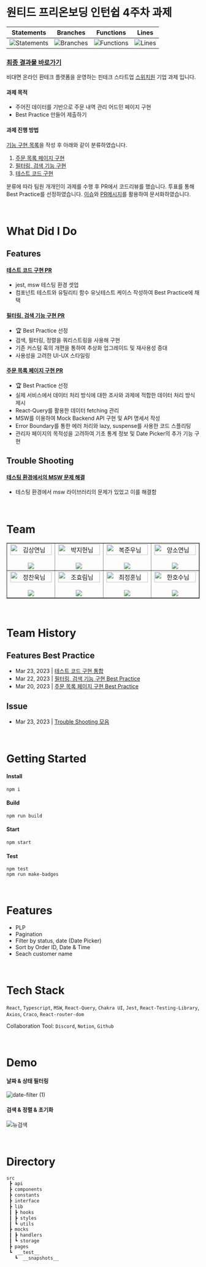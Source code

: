 # 원티드 프리온보딩 인턴쉽 4주차 과제

| Statements                  | Branches                | Functions                 | Lines             |
| --------------------------- | ----------------------- | ------------------------- | ----------------- |
| ![Statements](https://img.shields.io/badge/statements-92.54%25-brightgreen.svg?style=flat) | ![Branches](https://img.shields.io/badge/branches-70.73%25-red.svg?style=flat) | ![Functions](https://img.shields.io/badge/functions-83.87%25-yellow.svg?style=flat) | ![Lines](https://img.shields.io/badge/lines-92.41%25-brightgreen.svg?style=flat) |

### [최종 결과물 바로가기](https://pre-onboarding-9th-4-8.netlify.app)

비대면 온라인 환테크 플랫폼을 운영하는 핀테크 스타트업 [스위치원](http://www.switchwon.com/ko/index.html) 기업 과제 입니다.

#### 과제 목적

- 주어진 데이터를 기반으로 주문 내역 관리 어드민 페이지 구현
- Best Practice 만들어 제출하기

#### 과제 진행 방법

[기능 구현 목록](./docs//REQUIREMENTS.md)을 작성 후 아래와 같이 분류하였습니다.

1. [주문 목록 페이지 구현](https://github.com/Wanted-PreOnboarding-Team-8/pre-onboarding-9th-4-8/issues/1)
2. [필터링, 검색 기능 구현](https://github.com/Wanted-PreOnboarding-Team-8/pre-onboarding-9th-4-8/issues/2)
3. [테스트 코드 구현](https://github.com/Wanted-PreOnboarding-Team-8/pre-onboarding-9th-4-8/issues/3)

분류에 따라 팀원 개개인이 과제를 수행 후 PR에서 코드리뷰를 했습니다. 투표를 통해 Best Practice를 선정하였습니다. [이슈](https://github.com/Wanted-PreOnboarding-Team-8/pre-onboarding-9th-4-8/issues)와 [PR메시지](https://github.com/Wanted-PreOnboarding-Team-8/pre-onboarding-9th-4-8/pulls)를 활용하여 문서화하였습니다.

<br/>

# What Did I Do

## Features

#### [테스트 코드 구현 PR](https://github.com/Wanted-PreOnboarding-Team-8/pre-onboarding-9th-4-8/pull/20)

- jest, msw 테스팅 환경 셋업
- 컴포넌트 테스트와 유틸리티 함수 유닛테스트 케이스 작성하여 Best Practice에 채택

#### [필터링, 검색 기능 구현 PR](https://github.com/Wanted-PreOnboarding-Team-8/pre-onboarding-9th-4-8/pull/14) 

- 🏆 Best Practice 선정
- 검색, 필터링, 정렬을 쿼리스트링을 사용해 구현
- 기존 커스텀 훅의 개편을 통하여 추상화 업그레이드 및 재사용성 증대
- 사용성을 고려한 UI-UX 스타일링

#### [주문 목록 페이지 구현 PR](https://github.com/Wanted-PreOnboarding-Team-8/pre-onboarding-9th-4-8/pull/9) 

- 🏆 Best Practice 선정
- 실제 서비스에서 데이터 처리 방식에 대한 조사와 과제에 적합한 데이터 처리 방식 제시
- React-Query를 활용한 데이터 fetching 관리
- MSW를 이용하여 Mock Backend API 구현 및 API 명세서 작성
- Error Boundary를 통한 에러 처리와 lazy, suspense를 사용한 코드 스플리팅
- 관리자 페이지의 목적성을 고려하여 기초 통계 정보 및 Date Picker의 추가 기능 구현

## Trouble Shooting

#### [테스팅 환경에서의 MSW 문제 해결](https://github.com/Wanted-PreOnboarding-Team-8/pre-onboarding-9th-4-8/issues/26#issuecomment-1480684131)

- 테스팅 환경에서 msw 라이브러리의 문제가 있었고 이를 해결함

<br/>

# Team

<table border>
  <tbody>
    <tr>
       <td align="center" width="200px">
        <img width="100%" src="https://avatars.githubusercontent.com/u/67201870?v=4"  alt="김상연님"/><br />
        <br/>
        <a href="https://github.com/greyHairChooseLife">
          <img src="https://img.shields.io/badge/김상연-000?style=flat-round&logo=GitHub&logoColor=white"/>
        </a>
      </td>
      <td align="center" width="200px">
        <img width="100%" src='https://avatars.githubusercontent.com/u/90181028?v=4'  alt="박지헌님"/><br />
        <br/>
        <a href="https://github.com/jiheon788">
          <img src="https://img.shields.io/badge/박지헌-000?style=flat-round&logo=GitHub&logoColor=white"/>
        </a>
      </td>
      <td align="center" width="200px">
        <img width="100%" src="https://avatars.githubusercontent.com/u/106523012?v=4"  alt="복준우님"/><br />
       <br/>
        <a href="https://github.com/bokjunwoo">
          <img src="https://img.shields.io/badge/복준우-000?style=flat-round&logo=GitHub&logoColor=white"/>
        </a>
      </td>
      <td align="center" width="200px">
        <img width="100%" src="https://avatars.githubusercontent.com/u/48446896?v=4"  alt="양소연님"/><br/>
                <br/>
        <a href="https://github.com/Noeyso">
          <img src="https://img.shields.io/badge/양소연-000?style=flat-round&logo=GitHub&logoColor=white"/>
        </a>
      </td>
     </tr>
         <tr>
      <td align="center" width="200px">
        <img width="100%" src="https://avatars.githubusercontent.com/u/62588402?v=4"  alt="정찬욱님"/><br />
       <br/>
        <a href="https://github.com/raw20">
          <img src="https://img.shields.io/badge/정찬욱-000?style=flat-round&logo=GitHub&logoColor=white"/>
        </a>
      </td>
      <td align="center" width="200px">
        <img width="100%" src="https://avatars.githubusercontent.com/u/103406196?v=4"  alt="조효림님"/><br/>
       <br/>
        <a href="https://github.com/hyorimcho">
          <img src="https://img.shields.io/badge/팀장 : 조효림-000?style=flat-round&logo=GitHub&logoColor=white"/>
        </a>
      </td>
      <td align="center" width="200px">
        <img width="100%" src="https://avatars.githubusercontent.com/u/82688516?v=4"  alt="최정훈님"/><br/>
                <br/>
        <a href="https://github.com/jhoon9494">
          <img src="https://img.shields.io/badge/최정훈-000?style=flat-round&logo=GitHub&logoColor=white"/>
        </a>
      </td>
      <td align="center" width="200px">
        <img width="100%" src="https://avatars.githubusercontent.com/u/17325845?v=4"  alt="한호수님"/><br/>
       <br/>
        <a href="https://github.com/tnghgks">
          <img src="https://img.shields.io/badge/한호수-000?style=flat-round&logo=GitHub&logoColor=white"/>
        </a>
      </td>
     </tr>
  </tbody>
</table>

<br/>

# Team History

## Features Best Practice

- Mar 23, 2023 | [테스트 코드 구현 통합](https://github.com/Wanted-PreOnboarding-Team-8/pre-onboarding-9th-4-8/pull/22)
- Mar 22, 2023 | [필터링, 검색 기능 구현 Best Practice](https://github.com/Wanted-PreOnboarding-Team-8/pre-onboarding-9th-4-8/pull/14)  
- Mar 20, 2023 | [주문 목록 페이지 구현 Best Practice](https://github.com/Wanted-PreOnboarding-Team-8/pre-onboarding-9th-4-8/pull/9)

## Issue

- Mar 23, 2023 | [Trouble Shooting 모음](https://github.com/Wanted-PreOnboarding-Team-8/pre-onboarding-9th-4-8/issues/26)

<br/>

# Getting Started

#### Install

```
npm i
```

#### Build

```
npm run build
```

#### Start

```
npm start
```

#### Test

```
npm test
npm run make-badges
```

<br/>

# Features

- PLP
- Pagination
- Filter by status, date (Date Picker)
- Sort by Order ID, Date & Time
- Seach customer name

<br/>

# Tech Stack

`React`, `Typescript`, `MSW`, `React-Query`, `Chakra UI`, `Jest`, `React-Testing-Library`, `Axios`, `Craco`, `React-router-dom`

Collaboration Tool: `Discord`, `Notion`, `Github`


<br/>

# Demo

#### 날짜 & 상태 필터링
![date-filter (1)](https://user-images.githubusercontent.com/90181028/226713730-f4a9a486-c2ce-4413-b075-9ea1a278dee7.gif)


#### 검색 & 정렬 & 초기화
![뉴검색](https://user-images.githubusercontent.com/90181028/227155292-7ff9c43d-4520-46c1-8f36-9b10f9f37575.gif)

<br/>

# Directory

```bash
src
 ┣ api
 ┣ components
 ┣ constants
 ┣ interface
 ┣ lib
 ┃ ┣ hooks
 ┃ ┣ styles
 ┃ ┗ utils
 ┣ mocks
 ┃ ┣ handlers
 ┃ ┗ storage
 ┣ pages
 ┗  __test__
   ┗  __snapshots__

```
